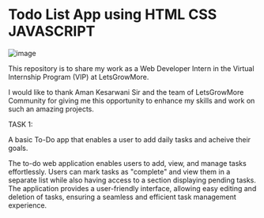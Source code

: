 # Todo List App using HTML CSS JAVASCRIPT
![image](https://github.com/Ayaan198/LGMVIP-Web-Task-1/assets/110682132/ead0c6ae-421f-4a7c-b12a-b8998db2fceb)


This repository is to share my work as a Web Developer Intern in the Virtual Internship Program (VIP) at LetsGrowMore.

I would like to thank Aman Kesarwani Sir and the team of LetsGrowMore Community for giving me this opportunity to enhance my skills and work on such an amazing projects.

TASK 1:

A basic To-Do app that enables a user to add daily tasks and acheive their goals.

The to-do web application enables users to add, view, and manage tasks effortlessly. Users can mark tasks as "complete" and view them in a separate list while also having access to a section displaying pending tasks. The application provides a user-friendly interface, allowing easy editing and deletion of tasks, ensuring a seamless and efficient task management experience.

